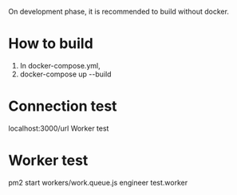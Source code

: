 
On development phase, it is recommended to build without docker.

# How to build
1. In docker-compose.yml, 
2. docker-compose up --build

# Connection test
localhost:3000/url
Worker test

# Worker test
pm2 start workers/work.queue.js engineer test.worker

